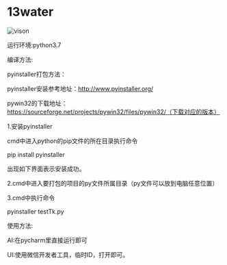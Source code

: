 # 13water

![vison](https://img.shields.io/badge/python-v3.7-blue)

运行环境:python3.7



编译方法:

pyinstaller打包方法：

 pyinstaller安装参考地址：http://www.pyinstaller.org/

pywin32的下载地址：https://sourceforge.net/projects/pywin32/files/pywin32/（下载对应的版本）

1.安装pyinstaller

cmd中进入python的pip文件的所在目录执行命令

pip install pyinstaller

出现如下界面表示安装成功。

2.cmd中进入要打包的项目的py文件所属目录（py文件可以放到电脑任意位置）

3.cmd中执行命令

pyinstaller testTk.py



使用方法:

AI:在pycharm里直接运行即可

UI:使用微信开发者工具，临时ID，打开即可。